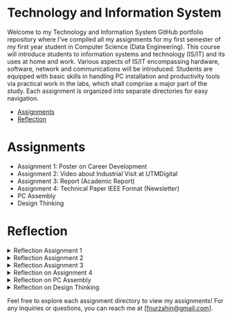 # Technology and Information System
Welcome to my Technology and Information System GitHub portfolio repository where I've compiled all my assignments for my first semester of my first year student in Computer Science (Data Engineering). This course will introduce students to information systems and technology (IS/IT) and its uses at home and work. Various aspects of IS/IT encompassing hardware, software, network and communications will be introduced. Students are equipped with basic skills in handling PC installation and productivity tools via practical work in the labs, which shall comprise a major part of the study. Each assignment is organized into separate directories for easy navigation.

- [Assignments](#assignments)
- [Reflection](#reflection)


# Assignments
- Assignment 1: Poster on Career Development
- Assignment 2: Video about Industrial Visit at UTMDigital
- Assignment 3: Report (Academic Report)
- Assignment 4: Technical Paper IEEE Format (Newsletter)
- PC Assembly
- Design Thinking

# Reflection 
<details> 
<summary>Reflection Assignment 1</summary>
I discovered how applications like GitHub and LinkedIn are very crucial for students to showcase their skills to secure a job. Additionally, I considered joining activities related to our field offer lots of experience and knowledge for strenghtening leadership and improving teamwork. Furthermore, I think ICT is essential in industry for building innovation, efficiency, security, and competitiveness. It gives people the power to
significantly alter how businesses run and engage with their clients. Moreover, I determined to set a clear goals for my future. As I gaining my experience, creating portfolios showcasing my work, projects, and achievements is necessary for me to achieve my goal. Plus, building networks as much as I can by joining online communities and doing a good work while doing assignments. On top of that, I aim to secure a better jobs and will use my internship experience wisely.
</details>
<details>
<summary>Reflection Assignment 2</summary>
Going to UTMDigital was really cool. I discovered how well working teams use technologies for many tasks there. The fact that workers at UTMDigital are constantly learning new things highlighted me that learning never ends in the classroom. I also saw how what we learn in class is used in real jobs, which was pretty awesome. It was similar to getting a little glimpse at how what we study in class are truly benefit the workplace.
</details>
<details>
<summary>Reflection Assignment 3</summary>
I aim to become an expert in sophisticated data engineering concepts and advance my programming abilities as a data engineering student in order to be a system developer. I will ensure myself to actively pursue professional opportunities and internships that provide worthwhile knowledge and stay up to date on industry developments with an ongoing education. Furthermore, I will focus on creating a healthy professional network and cultivating my soft skills to match my technical qualities within the rapidly evolving field of data engineering.
</details>
<details>
<summary>Reflection on Assignment 4</summary>
The visit at both Petronas and Huawei was not merely a tour of facilities but an eye-opening exploration of a revolution. All the representatives from both companies discussed and revealed the ongoing efforts to deploy cutting-edge technologies including 5G networks, overall cloud storage, and advanced networking and communication systems in order to meet the evolving demands of a digital society. Being able to learn about the things that operates in the background of our lives deepened the appreciation we have towards the world that we live in today.  
</details>
<details>
<summary>Reflection on PC Assembly</summary>
Participating in the PC assembly task was especially fulfilling since it allowed me to utilise my hardware knowledge. I focused on the accuracy of the details of components so that the position is not wrong when it is put back. It helped me understand how different pieces fit together and why each part is important. I became careful and cautious with some components because they were breakable and might not be restored if they fell. Apart from that, team working and finding guidance from experienced people are crucial, similar to when I completed my assignments.  
</details>
<details>
<summary>Reflection on Design Thinking</summary>
I am inspired to join the technology industry as a data scientist or data analyst. My goal is to use data analyst skills to help organisations and technology advancement by coming up with intelligent solutions. Design thinking provides five unique methods that help designers to solve issues. I can also detect customer difficulties more effectively thanks to design thinking. I hope to improve my potential by using the knowledge I've gained during my profession, especially by using the Design Thinking methods.
</details>

Feel free to explore each assignment directory to view my assignments!
For any inquiries or questions, you can reach me at [fnurzahin@gmail.com].

